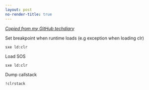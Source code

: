 ```yaml
---
layout: post
no-render-title: true
---
```


_[Copied from my GitHub techdiary](https://github.com/idvorkin/techdiary/blob/master/notes/windbg.md)_

Set breakpoint when runtime loads (e.g exception when loading clr)

    sxe ld:clr

Load SOS

    sxe ld:clr

Dump callstack

    !clrstack
